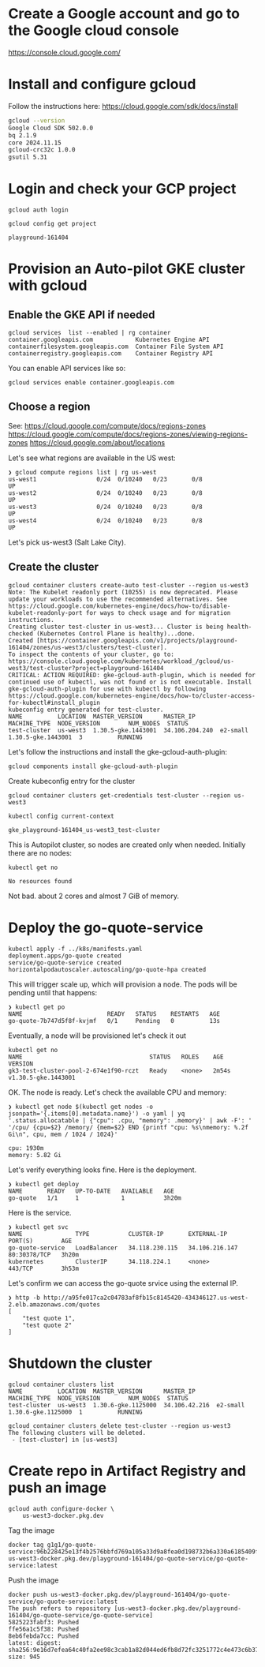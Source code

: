 # Create a Google account and go to the Google cloud console

https://console.cloud.google.com/

# Install and configure gcloud

Follow the instructions here:
https://cloud.google.com/sdk/docs/install

```bash
gcloud --version
Google Cloud SDK 502.0.0
bq 2.1.9
core 2024.11.15
gcloud-crc32c 1.0.0
gsutil 5.31
```

# Login and check your GCP project

```
gcloud auth login
```

```
gcloud config get project

playground-161404
```

# Provision an Auto-pilot GKE cluster with gcloud

## Enable the GKE API if needed

```
gcloud services  list --enabled | rg container
container.googleapis.com            Kubernetes Engine API
containerfilesystem.googleapis.com  Container File System API
containerregistry.googleapis.com    Container Registry API
```
You can enable API services like so: 
```
gcloud services enable container.googleapis.com
```

## Choose a region

See:
https://cloud.google.com/compute/docs/regions-zones
https://cloud.google.com/compute/docs/regions-zones/viewing-regions-zones
https://cloud.google.com/about/locations

Let's see what regions are available in the US west:

```
❯ gcloud compute regions list | rg us-west
us-west1                 0/24  0/10240   0/23       0/8                 UP
us-west2                 0/24  0/10240   0/23       0/8                 UP
us-west3                 0/24  0/10240   0/23       0/8                 UP
us-west4                 0/24  0/10240   0/23       0/8                 UP
```

Let's pick us-west3 (Salt Lake City). 

## Create the cluster

```
gcloud container clusters create-auto test-cluster --region us-west3
Note: The Kubelet readonly port (10255) is now deprecated. Please update your workloads to use the recommended alternatives. See https://cloud.google.com/kubernetes-engine/docs/how-to/disable-kubelet-readonly-port for ways to check usage and for migration instructions.
Creating cluster test-cluster in us-west3... Cluster is being health-checked (Kubernetes Control Plane is healthy)...done.
Created [https://container.googleapis.com/v1/projects/playground-161404/zones/us-west3/clusters/test-cluster].
To inspect the contents of your cluster, go to: https://console.cloud.google.com/kubernetes/workload_/gcloud/us-west3/test-cluster?project=playground-161404
CRITICAL: ACTION REQUIRED: gke-gcloud-auth-plugin, which is needed for continued use of kubectl, was not found or is not executable. Install gke-gcloud-auth-plugin for use with kubectl by following https://cloud.google.com/kubernetes-engine/docs/how-to/cluster-access-for-kubectl#install_plugin
kubeconfig entry generated for test-cluster.
NAME          LOCATION  MASTER_VERSION      MASTER_IP       MACHINE_TYPE  NODE_VERSION        NUM_NODES  STATUS
test-cluster  us-west3  1.30.5-gke.1443001  34.106.204.240  e2-small      1.30.5-gke.1443001  3          RUNNING
```

Let's follow the instructions and install the gke-gcloud-auth-plugin:

```
gcloud components install gke-gcloud-auth-plugin
```


Create kubeconfig entry for the cluster 

```
gcloud container clusters get-credentials test-cluster --region us-west3
```

```
kubectl config current-context 

gke_playground-161404_us-west3_test-cluster
```

This is Autopilot cluster, so nodes are created only when needed. Initially there are no nodes:

```
kubectl get no

No resources found
```

Not bad. about 2 cores and almost 7 GiB of memory.

# Deploy the go-quote-service

```
kubectl apply -f ../k8s/manifests.yaml
deployment.apps/go-quote created
service/go-quote-service created
horizontalpodautoscaler.autoscaling/go-quote-hpa created
```
 This will trigger scale up, which will provision a node. The pods will be pending until that 
 happens:

```
❯ kubectl get po
NAME                        READY   STATUS    RESTARTS   AGE
go-quote-7b747d5f8f-kvjmf   0/1     Pending   0          13s
```

Eventually, a node will be provisioned let's check it out

```
kubectl get no
NAME                                    STATUS   ROLES    AGE     VERSION
gk3-test-cluster-pool-2-674e1f90-rczt   Ready    <none>   2m54s   v1.30.5-gke.1443001
```

OK. The node is ready. Let's check the available CPU and memory:

```
❯ kubectl get node $(kubectl get nodes -o jsonpath='{.items[0].metadata.name}') -o yaml | yq '.status.allocatable | {"cpu": .cpu, "memory": .memory}' | awk -F': ' '/cpu/ {cpu=$2} /memory/ {mem=$2} END {printf "cpu: %s\nmemory: %.2f Gi\n", cpu, mem / 1024 / 1024}'

cpu: 1930m
memory: 5.82 Gi
```

Let's verify everything looks fine. Here is the deployment.

```
❯ kubectl get deploy
NAME       READY   UP-TO-DATE   AVAILABLE   AGE
go-quote   1/1     1            1           3h20m

```

Here is the service.
```
❯ kubectl get svc
NAME               TYPE           CLUSTER-IP       EXTERNAL-IP      PORT(S)        AGE
go-quote-service   LoadBalancer   34.118.230.115   34.106.216.147   80:30378/TCP   3h20m
kubernetes         ClusterIP      34.118.224.1     <none>           443/TCP        3h53m
```

Let's confirm we can access the go-quote srvice using the external IP.

```
❯ http -b http://a95fe017ca2c04783af8fb15c8145420-434346127.us-west-2.elb.amazonaws.com/quotes
[
    "test quote 1",
    "test quote 2"
]
```

# Shutdown the cluster

```
gcloud container clusters list
NAME          LOCATION  MASTER_VERSION      MASTER_IP      MACHINE_TYPE  NODE_VERSION        NUM_NODES  STATUS
test-cluster  us-west3  1.30.6-gke.1125000  34.106.42.216  e2-small      1.30.6-gke.1125000  1          RUNNING
```

```
gcloud container clusters delete test-cluster --region us-west3
The following clusters will be deleted.
 - [test-cluster] in [us-west3]
```

# Create repo in Artifact Registry and push an image


```
gcloud auth configure-docker \
    us-west3-docker.pkg.dev
```

Tag the image
```
docker tag g1g1/go-quote-service:96b228425e13f4b2576bbfd769a105a33d9a8fea0d198732b6a330a6185409fc us-west3-docker.pkg.dev/playground-161404/go-quote-service/go-quote-service:latest
```

Push the image
```
docker push us-west3-docker.pkg.dev/playground-161404/go-quote-service/go-quote-service:latest
The push refers to repository [us-west3-docker.pkg.dev/playground-161404/go-quote-service/go-quote-service]
5825223fabf3: Pushed
ffe56a1c5f38: Pushed
8eb6febda7cc: Pushed
latest: digest: sha256:9e16d7efea64c40fa2ee98c3cab1a82d044ed6fb8d72fc3251772c4e473c6b37 size: 945 
```